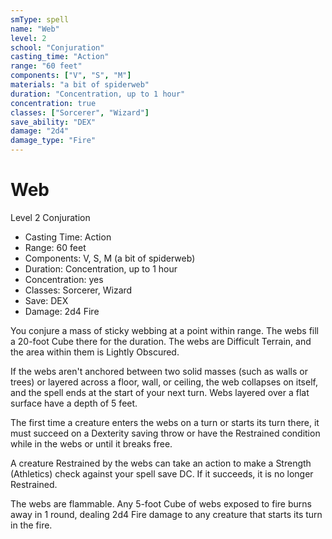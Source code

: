```yaml
---
smType: spell
name: "Web"
level: 2
school: "Conjuration"
casting_time: "Action"
range: "60 feet"
components: ["V", "S", "M"]
materials: "a bit of spiderweb"
duration: "Concentration, up to 1 hour"
concentration: true
classes: ["Sorcerer", "Wizard"]
save_ability: "DEX"
damage: "2d4"
damage_type: "Fire"
---
```


# Web
Level 2 Conjuration

- Casting Time: Action
- Range: 60 feet
- Components: V, S, M (a bit of spiderweb)
- Duration: Concentration, up to 1 hour
- Concentration: yes
- Classes: Sorcerer, Wizard
- Save: DEX
- Damage: 2d4 Fire

You conjure a mass of sticky webbing at a point within range. The webs fill a 20-foot Cube there for the duration. The webs are Difficult Terrain, and the area within them is Lightly Obscured.

If the webs aren't anchored between two solid masses (such as walls or trees) or layered across a floor, wall, or ceiling, the web collapses on itself, and the spell ends at the start of your next turn. Webs layered over a flat surface have a depth of 5 feet.

The first time a creature enters the webs on a turn or starts its turn there, it must succeed on a Dexterity saving throw or have the Restrained condition while in the webs or until it breaks free.

A creature Restrained by the webs can take an action to make a Strength (Athletics) check against your spell save DC. If it succeeds, it is no longer Restrained.

The webs are flammable. Any 5-foot Cube of webs exposed to fire burns away in 1 round, dealing 2d4 Fire damage to any creature that starts its turn in the fire.

